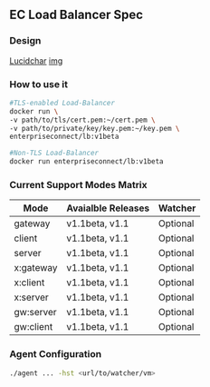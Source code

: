 ## EC Load Balancer Spec
### Design
[Lucidchar](https://www.lucidchart.com/invitations/accept/7bbe2eee-a21b-480c-bf7e-53a430fcbfd8)
[img](https://www.lucidchart.com/invitations/accept/7bbe2eee-a21b-480c-bf7e-53a430fcbfd8)

### How to use it
```sh
#TLS-enabled Load-Balancer
docker run \
-v path/to/tls/cert.pem:~/cert.pem \
-v path/to/private/key/key.pem:~/key.pem \
enterpriseconnect/lb:v1beta

#Non-TLS Load-Balancer
docker run enterpriseconnect/lb:v1beta
```

### Current Support Modes Matrix
Mode | Avaialble Releases | Watcher
--- | --- | ---
gateway | v1.1beta, v1.1 | Optional
client | v1.1beta, v1.1 | Optional
server | v1.1beta, v1.1 | Optional 
x:gateway | v1.1beta, v1.1 | Optional 
x:client | v1.1beta, v1.1 | Optional
x:server | v1.1beta, v1.1 | Optional
gw:server | v1.1beta, v1.1 | Optional
gw:client | v1.1beta, v1.1 | Optional

### Agent Configuration
```sh
./agent ... -hst <url/to/watcher/vm>
```
